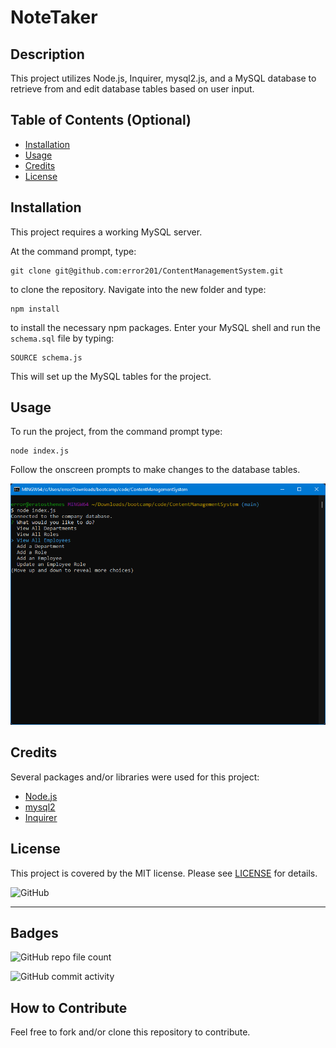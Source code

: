 # NoteTaker

## Description

This project utilizes Node.js, Inquirer, mysql2.js, and a MySQL database to retrieve from and edit database tables based on user input.

## Table of Contents (Optional)

- [Installation](#installation)
- [Usage](#usage)
- [Credits](#credits)
- [License](#license)

## Installation
This project requires a working MySQL server.

At the command prompt, type:
```
git clone git@github.com:error201/ContentManagementSystem.git
``` 
to clone the repository. Navigate into the new folder and type:
```
npm install
```
to install the necessary npm packages.
Enter your MySQL shell and run the `schema.sql` file by typing:
```
SOURCE schema.js
```
This will set up the MySQL tables for the project.


## Usage

To run the project, from the command prompt type:
```
node index.js
```
Follow the onscreen prompts to make changes to the database tables.


 ![A screenshot of the app](./assets/images/screenshot.png)


## Credits

Several packages and/or libraries were used for this project:
 - [Node.js](https://nodejs.org/en/)
 - [mysql2](https://www.npmjs.com/package/mysql2)
 - [Inquirer](https://www.npmjs.com/package/inquirer)

## License

This project is covered by the MIT license. Please see [LICENSE](./LICENSE) for details.

![GitHub](https://img.shields.io/github/license/error201/NoteTaker)

---

## Badges

![GitHub repo file count](https://img.shields.io/github/directory-file-count/error201/ContentManagementSystem)

![GitHub commit activity](https://img.shields.io/github/commit-activity/w/error201/ContentManagementSystem)


## How to Contribute

Feel free to fork and/or clone this repository to contribute.
